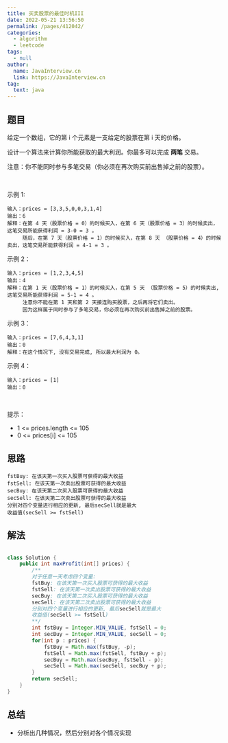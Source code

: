 ```yaml
---
title: 买卖股票的最佳时机III
date: 2022-05-21 13:56:50
permalink: /pages/412042/
categories: 
  - algorithm
  - leetcode
tags: 
  - null
author: 
  name: JavaInterview.cn
  link: https://JavaInterview.cn
tag: 
  text: java
---
```


## 题目
给定一个数组，它的第 i 个元素是一支给定的股票在第 i 天的价格。

设计一个算法来计算你所能获取的最大利润。你最多可以完成 **两笔** 交易。

注意：你不能同时参与多笔交易（你必须在再次购买前出售掉之前的股票）。

 

示例 1:

    输入：prices = [3,3,5,0,0,3,1,4]
    输出：6
    解释：在第 4 天（股票价格 = 0）的时候买入，在第 6 天（股票价格 = 3）的时候卖出，这笔交易所能获得利润 = 3-0 = 3 。
         随后，在第 7 天（股票价格 = 1）的时候买入，在第 8 天 （股票价格 = 4）的时候卖出，这笔交易所能获得利润 = 4-1 = 3 。
示例 2：

    输入：prices = [1,2,3,4,5]
    输出：4
    解释：在第 1 天（股票价格 = 1）的时候买入，在第 5 天 （股票价格 = 5）的时候卖出, 这笔交易所能获得利润 = 5-1 = 4 。   
         注意你不能在第 1 天和第 2 天接连购买股票，之后再将它们卖出。   
         因为这样属于同时参与了多笔交易，你必须在再次购买前出售掉之前的股票。
示例 3：

    输入：prices = [7,6,4,3,1] 
    输出：0 
    解释：在这个情况下, 没有交易完成, 所以最大利润为 0。
示例 4：

    输入：prices = [1]
    输出：0
 

提示：

- 1 <= prices.length <= 105
- 0 <= prices[i] <= 105


## 思路

    fstBuy: 在该天第一次买入股票可获得的最大收益
    fstSell: 在该天第一次卖出股票可获得的最大收益
    secBuy: 在该天第二次买入股票可获得的最大收益
    secSell: 在该天第二次卖出股票可获得的最大收益
    分别对四个变量进行相应的更新, 最后secSell就是最大
    收益值(secSell >= fstSell)


## 解法
```java

class Solution {
    public int maxProfit(int[] prices) {
        /**
        对于任意一天考虑四个变量:
        fstBuy: 在该天第一次买入股票可获得的最大收益 
        fstSell: 在该天第一次卖出股票可获得的最大收益
        secBuy: 在该天第二次买入股票可获得的最大收益
        secSell: 在该天第二次卖出股票可获得的最大收益
        分别对四个变量进行相应的更新, 最后secSell就是最大
        收益值(secSell >= fstSell)
        **/
        int fstBuy = Integer.MIN_VALUE, fstSell = 0;
        int secBuy = Integer.MIN_VALUE, secSell = 0;
        for(int p : prices) {
            fstBuy = Math.max(fstBuy, -p);
            fstSell = Math.max(fstSell, fstBuy + p);
            secBuy = Math.max(secBuy, fstSell - p);
            secSell = Math.max(secSell, secBuy + p); 
        }
        return secSell;
    }
}

```

## 总结

- 分析出几种情况，然后分别对各个情况实现 
